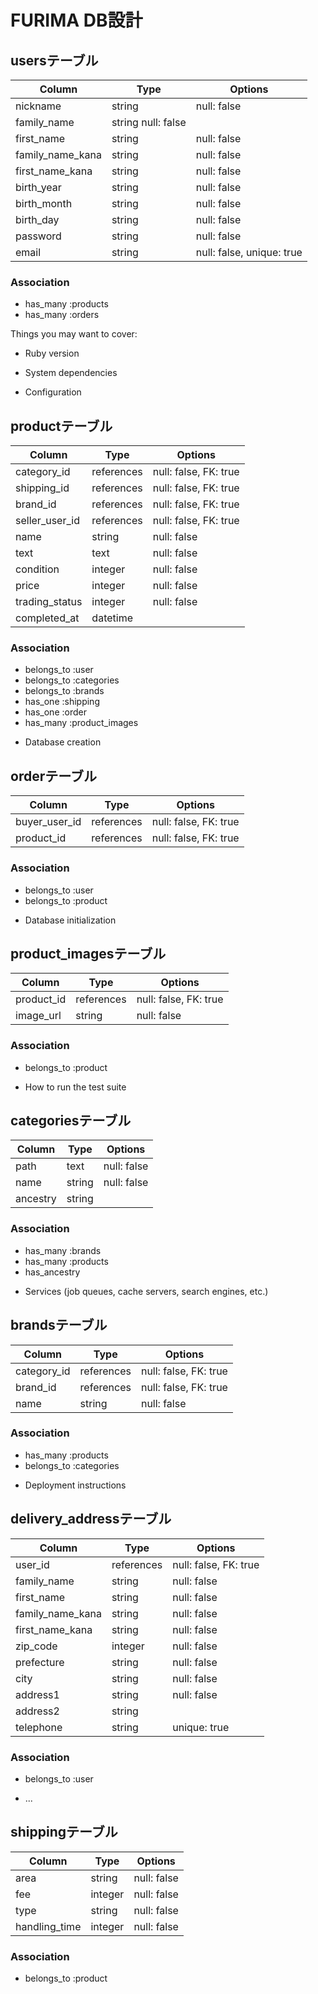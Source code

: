 # FURIMA DB設計

## usersテーブル
|Column|Type|Options|
|------|----|-------|
|nickname|string|null: false|
|family_name|string	null: false|
|first_name|string|null: false|
|family_name_kana|string|null: false|
|first_name_kana|string|null: false|
|birth_year|string|null: false|
|birth_month|string|null: false|
|birth_day|string|null: false|
|password|string|null: false|
|email|string|null: false, unique: true|
### Association
- has_many :products
- has_many :orders

Things you may want to cover:

* Ruby version

* System dependencies

* Configuration
## productテーブル
|Column|Type|Options|
|------|----|-------|
|category_id|references|null: false, FK: true|
|shipping_id|references|null: false, FK: true|
|brand_id|references|null: false, FK: true|
|seller_user_id|references|null: false, FK: true|
|name|string|null: false|
|text|text|null: false|
|condition|integer|null: false|
|price|integer|null: false|
|trading_status|integer|null: false|
|completed_at|datetime||
### Association
- belongs_to :user
- belongs_to :categories
- belongs_to :brands
- has_one :shipping
- has_one :order
- has_many :product_images

* Database creation
## orderテーブル
|Column|Type|Options|
|------|----|-------|
|buyer_user_id|references|null: false, FK: true|
|product_id|references|null: false, FK: true|
### Association
- belongs_to :user
- belongs_to :product

* Database initialization
## product_imagesテーブル
|Column|Type|Options|
|------|----|-------|
|product_id|references|null: false, FK: true|
|image_url|string|null: false|
### Association
- belongs_to :product

* How to run the test suite
## categoriesテーブル
|Column|Type|Options|
|------|----|-------|
|path|text|null: false|
|name|string|null: false|
|ancestry|string||	
### Association
- has_many :brands
- has_many :products
- has_ancestry

* Services (job queues, cache servers, search engines, etc.)
## brandsテーブル
|Column|Type|Options|
|------|----|-------|
|category_id|references|null: false, FK: true|
|brand_id|references|null: false, FK: true|
|name|string|null: false|
### Association
- has_many :products
- belongs_to :categories

* Deployment instructions
## delivery_addressテーブル
|Column|Type|Options|
|------|----|-------|
|user_id|references|null: false, FK: true|
|family_name|string|null: false|
|first_name|string|null: false|
|family_name_kana|string|null: false|
|first_name_kana|string|null: false|
|zip_code|integer|null: false|
|prefecture|string|null: false|
|city|string|null: false|
|address1|string|null: false|
|address2|string|
|telephone|string|unique: true|
### Association
- belongs_to :user

* ...
## shippingテーブル
|Column|Type|Options|
|------|----|-------|
|area|string|null: false|
|fee|integer|null: false|
|type|string|null: false|
|handling_time|integer|null: false|
### Association
- belongs_to :product